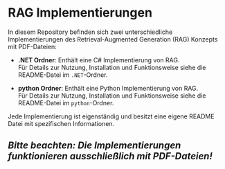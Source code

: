 # RAG Implementierungen

In diesem Repository befinden sich zwei unterschiedliche Implementierungen des Retrieval-Augmented Generation (RAG) Konzepts mit PDF-Dateien:

- **.NET Ordner**: Enthält eine C# Implementierung von RAG.  
  Für Details zur Nutzung, Installation und Funktionsweise siehe die README-Datei im `.NET`-Ordner.

- **python Ordner**: Enthält eine Python Implementierung von RAG.  
  Für Details zur Nutzung, Installation und Funktionsweise siehe die README-Datei im `python`-Ordner.

Jede Implementierung ist eigenständig und besitzt eine eigene README Datei mit spezifischen Informationen.

*Bitte beachten: Die Implementierungen funktionieren ausschließlich mit PDF-Dateien!*
---
